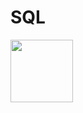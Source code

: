# SQL
<img width="100" src="https://user-images.githubusercontent.com/93371320/235063443-aecef9ba-0127-44bb-bc0e-0e883da04af7.png"/>